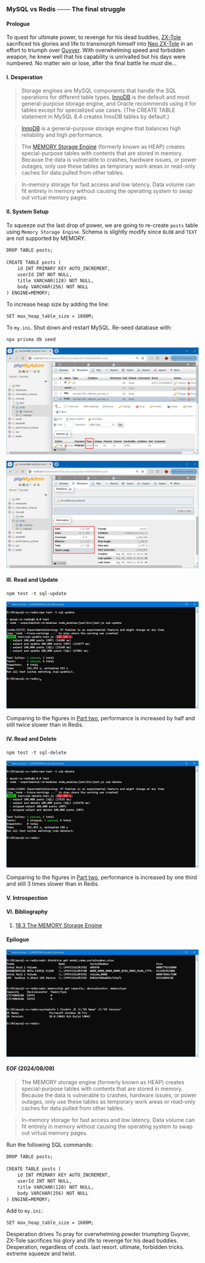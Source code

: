 ### MySQL vs Redis ─── The final struggle 


#### Prologue 
To quest for ultimate power, to revenge for his dead buddies, [ZX-Tole](https://guyver.fandom.com/wiki/ZX-Tole) sacrificed his glories and life to transmorph himself into [Neo ZX-Tole](https://guyver.fandom.com/wiki/Neo-ZX-Tole) in an effort to triumph over [Guyver](https://guyver.fandom.com/wiki/Guyver_Unit). With overwhelming speed and forbidden weapon, he knew well that his capability is unrivalled but his days were numbered. No matter win or lose, after the final battle he *must* die... 


#### I. Desperation
> Storage engines are MySQL components that handle the SQL operations for different table types. [InnoDB](https://dev.mysql.com/doc/refman/8.4/en/innodb-introduction.html) is the default and most general-purpose storage engine, and Oracle recommends using it for tables except for specialized use cases. (The CREATE TABLE statement in MySQL 8.4 creates InnoDB tables by default.)

> [InnoDB](https://dev.mysql.com/doc/refman/8.4/en/innodb-introduction.html) is a general-purpose storage engine that balances high reliability and high performance. 

> The [MEMORY Storage Engine](https://dev.mysql.com/doc/refman/8.4/en/memory-storage-engine.html) (formerly known as HEAP) creates special-purpose tables with contents that are stored in memory. Because the data is vulnerable to crashes, hardware issues, or power outages, only use these tables as temporary work areas or read-only caches for data pulled from other tables.

> In-memory storage for fast access and low latency. Data volume can fit entirely in memory without causing the operating system to swap out virtual memory pages.


#### II. System Setup 
To squeeze out the last drop of power, we are going to re-create `posts` table using `Memory Storage Engine`. Schema is slightly modify since `BLOB` and `TEXT` are not supported by MEMORY. 
```
DROP TABLE posts;

CREATE TABLE posts (
    id INT PRIMARY KEY AUTO_INCREMENT,
    userId INT NOT NULL,
    title VARCHAR(128) NOT NULL,
    body VARCHAR(256) NOT NULL
) ENGINE=MEMORY;
```

To increase heap size by adding the line: 
```
SET max_heap_table_size = 1680M;
```

To `my.ini`. Shut down and restart MySQL. Re-seed database with: 
```
npx prisma db seed 
```

![alt mem1](img/mysql-size-mem-1.JPG)

![alt mem2](img/mysql-size-mem-2.JPG)


#### III. Read and Update 
```
npm test -t sql-update 
```
![alt sql update mem](img/test-sql-update-mem.JPG)

Comparing to the figures in [Part two](README-Part2.md), performance is increased by half and still twice slower than in Redis. 


#### IV.  Read and Delete 
```
npm test -t sql-delete 
```
![alt sql delete mem](img/test-sql-delete-mem.JPG)

Comparing to the figures in [Part two](README-Part2.md), performance is increased by one third and still 3 times slower than in Redis. 


#### V. Introspection 


#### VI. Bibliography 
1. [18.3 The MEMORY Storage Engine](https://dev.mysql.com/doc/refman/8.4/en/memory-storage-engine.html)


#### Epilogue
![alt machine info](img/machine-info.JPG)


#### EOF (2024/08/09)

> The MEMORY storage engine (formerly known as HEAP) creates special-purpose tables with contents that are stored in memory. Because the data is vulnerable to crashes, hardware issues, or power outages, only use these tables as temporary work areas or read-only caches for data pulled from other tables.

> In-memory storage for fast access and low latency. Data volume can fit entirely in memory without causing the operating system to swap out virtual memory pages.

Run the following SQL commands: 
```
DROP TABLE posts;

CREATE TABLE posts (
    id INT PRIMARY KEY AUTO_INCREMENT,
    userId INT NOT NULL,
    title VARCHAR(128) NOT NULL,
    body VARCHAR(256) NOT NULL
) ENGINE=MEMORY;
```
Add to `my.ini`: 
```
SET max_heap_table_size = 1680M;
```

Desperation drives
To pray for overwhelming powder triumphing Guyver, ZX-Tole sacrifices his glory and life to revenge for his dead buddies. 
Desperation, regardless of costs. last resort. ultimate, forbidden tricks. 
extreme squeeze and twist. 



